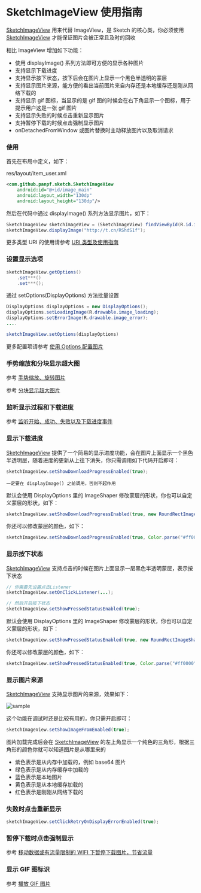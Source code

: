 # SketchImageView 使用指南

[SketchImageView] 用来代替 ImageView，是 Sketch 的核心类，你必须使用 [SketchImageView] 才能保证图片会被正常且及时的回收

相比 ImageView 增加如下功能：
* 使用 displayImage() 系列方法即可方便的显示各种图片
* 支持显示下载进度
* 支持显示按下状态，按下后会在图片上显示一个黑色半透明的蒙层
* 支持显示图片来源，能方便的看出当前图片来自内存还是本地缓存还是刚从网络下载的
* 支持显示 gif 图标，当显示的是 gif 图的时候会在右下角显示一个图标，用于提示用户这是一张 gif 图片
* 支持显示失败的时候点击重新显示图片
* 支持暂停下载的时候点击强制显示图片
* onDetachedFromWindow 或图片替换时主动释放图片以及取消请求

### 使用

首先在布局中定义，如下：

res/layout/item_user.xml

```xml
<com.github.panpf.sketch.SketchImageView
    android:id="@+id/image_main"
    android:layout_width="130dp"
    android:layout_height="130dp"/>
```

然后在代码中通过 displayImage() 系列方法显示图片，如下：

```java
SketchImageView sketchImageView = (SketchImageView) findViewById(R.id.image_main);
sketchImageView.displayImage("http://t.cn/RShdS1f");
```

更多类型 URI 的使用请参考 [URI 类型及使用指南][uri]

### 设置显示选项

```java
sketchImageView.getOptions()
    .set***()
    .set***();
```

通过 setOptions(DisplayOptions) 方法批量设置

```java
DisplayOptions displayOptions = new DisplayOptions();
displayOptions.setLoadingImage(R.drawable.image_loading);
displayOptions.setErrorImage(R.drawable.image_error);
....

sketchImageView.setOptions(displayOptions)
```

更多配置项请参考 [使用 Options 配置图片][options]

### 手势缩放和分块显示超大图

参考 [手势缩放、旋转图片][zoom]

参考 [分块显示超大图片][block_display]

### 监听显示过程和下载进度

参考 [监听开始、成功、失败以及下载进度事件][listener]

### 显示下载进度

[SketchImageView] 提供了一个简易的显示进度功能，会在图片上面显示一个黑色半透明层，随着进度的更新从上往下消失，你只需调用如下代码开启即可：

```java
sketchImageView.setShowDownloadProgressEnabled(true);
```

`一定要在 displayImage() 之前调用，否则不起作用`

默认会使用 DisplayOptions 里的 ImageShaper 修改蒙层的形状，你也可以自定义蒙层的形状，如下：

```java
sketchImageView.setShowDownloadProgressEnabled(true, new RoundRectImageShaper());
```

你还可以修改蒙层的颜色，如下：

```java
sketchImageView.setShowDownloadProgressEnabled(true, Color.parse("#ff0000"));
```

### 显示按下状态

[SketchImageView] 支持点击的时候在图片上面显示一层黑色半透明蒙层，表示按下状态

```java
// 你需要先设置点击Listener
sketchImageView.setOnClickListener(...);

// 然后开启按下状态
sketchImageView.setShowPressedStatusEnabled(true);
```

默认会使用 DisplayOptions 里的 ImageShaper 修改蒙层的形状，你也可以自定义蒙层的形状，如下：

```java
sketchImageView.setShowPressedStatusEnabled(true, new RoundRectImageShaper());
```

你还可以修改蒙层的颜色，如下：

```java
sketchImageView.setShowPressedStatusEnabled(true, Color.parse("#ff0000"));
```

### 显示图片来源

[SketchImageView] 支持显示图片的来源，效果如下：

![sample](../res/sample_debug_mode.jpeg)

这个功能在调试时还是比较有用的，你只需开启即可：

```java
sketchImageView.setShowImageFromEnabled(true);
```

图片加载完成后会在 [SketchImageView] 的左上角显示一个纯色的三角形，根据三角形的颜色你就可以知道图片是从哪里来的
* 紫色表示是从内存中加载的，例如 base64 图片
* 绿色表示是从内存缓存中加载的
* 蓝色表示是本地图片
* 黄色表示是从本地缓存加载的
* 红色表示是刚刚从网络下载的

### 失败时点击重新显示

```java
sketchImageView.setClickRetryOnDisplayErrorEnabled(true);
```

### 暂停下载时点击强制显示

参考 [移动数据或有流量限制的 WIFI 下暂停下载图片，节省流量][pause_download]

### 显示 GIF 图标识

参考 [播放 GIF 图片][play_gif]

[pause_download]: pause_download.md
[play_gif]: play_gif.md
[zoom]: zoom.md
[block_display]: block_display.md
[uri]: uri.md
[options]: options.md
[listener]: listener.md
[SketchImageView]: ../../sketch/src/main/java/com/github/panpf/sketch/SketchImageView.java
